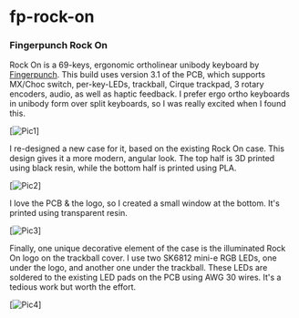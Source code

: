 # fp-rock-on

### Fingerpunch Rock On

Rock On is a 69-keys, ergonomic ortholinear unibody keyboard by [Fingerpunch](https://fingerpunch.xyz/). This build uses version 3.1 of the PCB, which supports MX/Choc switch, per-key-LEDs, trackball, Cirque trackpad, 3 rotary encoders, audio, as well as haptic feedback. I prefer ergo ortho keyboards in unibody form over split keyboards, so I was really excited when I found this. 

[![Pic1](https://isteven.github.io/fp-rock-on/rock-on-1.jpg)]

I re-designed a new case for it, based on the existing Rock On case. This design gives it a more modern, angular look. The top half is 3D printed using black resin, while the bottom half is printed using PLA.

[![Pic2](https://isteven.github.io/fp-rock-on/rock-on-2.jpg)]

I love the PCB & the logo, so I created a small window at the bottom. It's printed using transparent resin.

[![Pic3](https://isteven.github.io/fp-rock-on/rock-on-3.jpg)]

Finally, one unique decorative element of the case is the illuminated Rock On logo on the trackball cover. I use two SK6812 mini-e RGB LEDs, one under the logo, and another one under the trackball. These LEDs are soldered to the existing LED pads on the PCB using AWG 30 wires. It's a tedious work but worth the effort.

[![Pic4](https://isteven.github.io/fp-rock-on/rock-on-4.jpg)]










